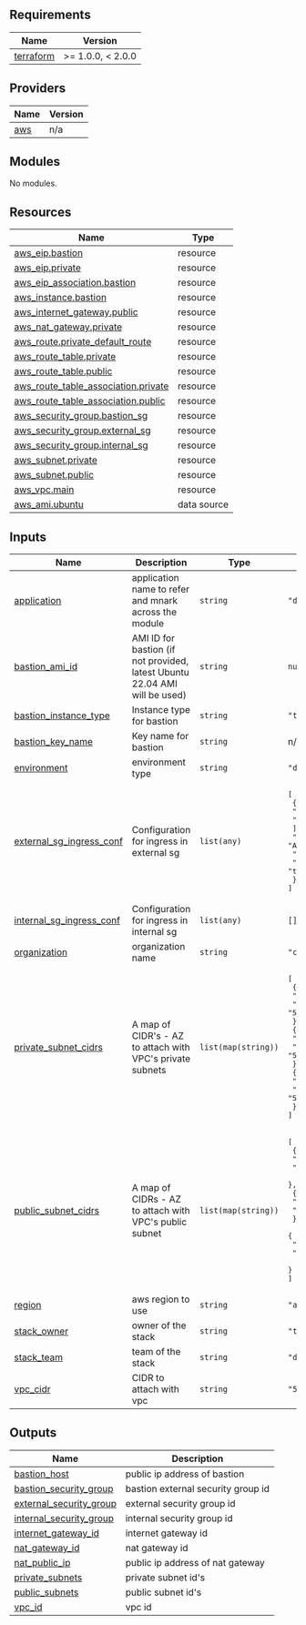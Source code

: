 <!-- BEGIN_TF_DOCS -->
## Requirements

| Name | Version |
|------|---------|
| <a name="requirement_terraform"></a> [terraform](#requirement\_terraform) | >= 1.0.0, < 2.0.0 |

## Providers

| Name | Version |
|------|---------|
| <a name="provider_aws"></a> [aws](#provider\_aws) | n/a |

## Modules

No modules.

## Resources

| Name | Type |
|------|------|
| [aws_eip.bastion](https://registry.terraform.io/providers/hashicorp/aws/latest/docs/resources/eip) | resource |
| [aws_eip.private](https://registry.terraform.io/providers/hashicorp/aws/latest/docs/resources/eip) | resource |
| [aws_eip_association.bastion](https://registry.terraform.io/providers/hashicorp/aws/latest/docs/resources/eip_association) | resource |
| [aws_instance.bastion](https://registry.terraform.io/providers/hashicorp/aws/latest/docs/resources/instance) | resource |
| [aws_internet_gateway.public](https://registry.terraform.io/providers/hashicorp/aws/latest/docs/resources/internet_gateway) | resource |
| [aws_nat_gateway.private](https://registry.terraform.io/providers/hashicorp/aws/latest/docs/resources/nat_gateway) | resource |
| [aws_route.private_default_route](https://registry.terraform.io/providers/hashicorp/aws/latest/docs/resources/route) | resource |
| [aws_route_table.private](https://registry.terraform.io/providers/hashicorp/aws/latest/docs/resources/route_table) | resource |
| [aws_route_table.public](https://registry.terraform.io/providers/hashicorp/aws/latest/docs/resources/route_table) | resource |
| [aws_route_table_association.private](https://registry.terraform.io/providers/hashicorp/aws/latest/docs/resources/route_table_association) | resource |
| [aws_route_table_association.public](https://registry.terraform.io/providers/hashicorp/aws/latest/docs/resources/route_table_association) | resource |
| [aws_security_group.bastion_sg](https://registry.terraform.io/providers/hashicorp/aws/latest/docs/resources/security_group) | resource |
| [aws_security_group.external_sg](https://registry.terraform.io/providers/hashicorp/aws/latest/docs/resources/security_group) | resource |
| [aws_security_group.internal_sg](https://registry.terraform.io/providers/hashicorp/aws/latest/docs/resources/security_group) | resource |
| [aws_subnet.private](https://registry.terraform.io/providers/hashicorp/aws/latest/docs/resources/subnet) | resource |
| [aws_subnet.public](https://registry.terraform.io/providers/hashicorp/aws/latest/docs/resources/subnet) | resource |
| [aws_vpc.main](https://registry.terraform.io/providers/hashicorp/aws/latest/docs/resources/vpc) | resource |
| [aws_ami.ubuntu](https://registry.terraform.io/providers/hashicorp/aws/latest/docs/data-sources/ami) | data source |

## Inputs

| Name | Description | Type | Default | Required |
|------|-------------|------|---------|:--------:|
| <a name="input_application"></a> [application](#input\_application) | application name to refer and mnark across the module | `string` | `"default"` | no |
| <a name="input_bastion_ami_id"></a> [bastion\_ami\_id](#input\_bastion\_ami\_id) | AMI ID for bastion (if not provided, latest Ubuntu 22.04 AMI will be used) | `string` | `null` | no |
| <a name="input_bastion_instance_type"></a> [bastion\_instance\_type](#input\_bastion\_instance\_type) | Instance type for bastion | `string` | `"t3.micro"` | no |
| <a name="input_bastion_key_name"></a> [bastion\_key\_name](#input\_bastion\_key\_name) | Key name for bastion | `string` | n/a | yes |
| <a name="input_environment"></a> [environment](#input\_environment) | environment type | `string` | `"dev"` | no |
| <a name="input_external_sg_ingress_conf"></a> [external\_sg\_ingress\_conf](#input\_external\_sg\_ingress\_conf) | Configuration for ingress in external sg | `list(any)` | <pre>[<br>  {<br>    "cidr": [<br>      "0.0.0.0/0"<br>    ],<br>    "description": "Allow HTTPS traffic from all sources",<br>    "port": 443,<br>    "protocol": "tcp"<br>  }<br>]</pre> | no |
| <a name="input_internal_sg_ingress_conf"></a> [internal\_sg\_ingress\_conf](#input\_internal\_sg\_ingress\_conf) | Configuration for ingress in internal sg | `list(any)` | `[]` | no |
| <a name="input_organization"></a> [organization](#input\_organization) | organization name | `string` | `"credeau"` | no |
| <a name="input_private_subnet_cidrs"></a> [private\_subnet\_cidrs](#input\_private\_subnet\_cidrs) | A map of CIDR's - AZ to attach with VPC's private subnets | `list(map(string))` | <pre>[<br>  {<br>    "az": "ap-south-1a",<br>    "cidr": "52.52.48.0/20"<br>  },<br>  {<br>    "az": "ap-south-1b",<br>    "cidr": "52.52.64.0/20"<br>  },<br>  {<br>    "az": "ap-south-1c",<br>    "cidr": "52.52.80.0/20"<br>  }<br>]</pre> | no |
| <a name="input_public_subnet_cidrs"></a> [public\_subnet\_cidrs](#input\_public\_subnet\_cidrs) | A map of CIDRs - AZ to attach with VPC's public subnet | `list(map(string))` | <pre>[<br>  {<br>    "az": "ap-south-1a",<br>    "cidr": "52.52.0.0/20"<br>  },<br>  {<br>    "az": "ap-south-1b",<br>    "cidr": "52.52.16.0/20"<br>  },<br>  {<br>    "az": "ap-south-1c",<br>    "cidr": "52.52.32.0/20"<br>  }<br>]</pre> | no |
| <a name="input_region"></a> [region](#input\_region) | aws region to use | `string` | `"ap-south-1"` | no |
| <a name="input_stack_owner"></a> [stack\_owner](#input\_stack\_owner) | owner of the stack | `string` | `"tech@credeau.com"` | no |
| <a name="input_stack_team"></a> [stack\_team](#input\_stack\_team) | team of the stack | `string` | `"devops"` | no |
| <a name="input_vpc_cidr"></a> [vpc\_cidr](#input\_vpc\_cidr) | CIDR to attach with vpc | `string` | `"52.52.0.0/16"` | no |

## Outputs

| Name | Description |
|------|-------------|
| <a name="output_bastion_host"></a> [bastion\_host](#output\_bastion\_host) | public ip address of bastion |
| <a name="output_bastion_security_group"></a> [bastion\_security\_group](#output\_bastion\_security\_group) | bastion external security group id |
| <a name="output_external_security_group"></a> [external\_security\_group](#output\_external\_security\_group) | external security group id |
| <a name="output_internal_security_group"></a> [internal\_security\_group](#output\_internal\_security\_group) | internal security group id |
| <a name="output_internet_gateway_id"></a> [internet\_gateway\_id](#output\_internet\_gateway\_id) | internet gateway id |
| <a name="output_nat_gateway_id"></a> [nat\_gateway\_id](#output\_nat\_gateway\_id) | nat gateway id |
| <a name="output_nat_public_ip"></a> [nat\_public\_ip](#output\_nat\_public\_ip) | public ip address of nat gateway |
| <a name="output_private_subnets"></a> [private\_subnets](#output\_private\_subnets) | private subnet id's |
| <a name="output_public_subnets"></a> [public\_subnets](#output\_public\_subnets) | public subnet id's |
| <a name="output_vpc_id"></a> [vpc\_id](#output\_vpc\_id) | vpc id |
<!-- END_TF_DOCS -->
